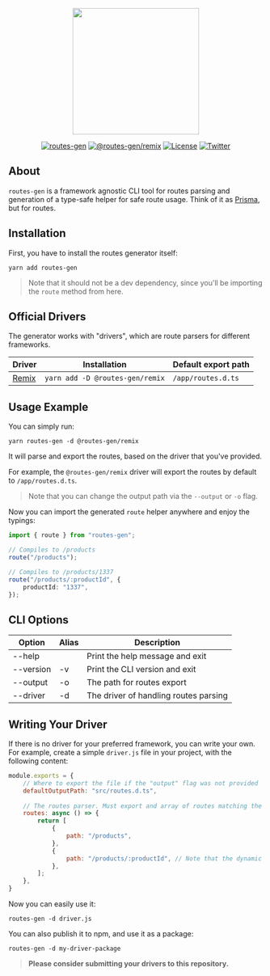 <p align="center">
    <a href="https://github.com/sandulat/routes-gen" target="_blank">
        <img src="https://raw.githubusercontent.com/sandulat/routes-gen/main/assets/routes-gen.png" width="250px" />
    </a>
</p>
<p align="center">
<a href="https://www.npmjs.com/package/routes-gen"><img src="https://img.shields.io/npm/v/routes-gen?color=%23AD1CB0&label=routes-gen" alt="routes-gen"></a>
<a href="https://www.npmjs.com/package/@routes-gen/remix"><img src="https://img.shields.io/npm/v/@routes-gen/remix?color=%23AD1CB0&label=@routes-gen/remix" alt="@routes-gen/remix"></a>
<a href="https://github.com/sandulat/routes-gen/blob/main/LICENSE.md"><img src="https://img.shields.io/github/license/sandulat/routes-gen?color=%23AD1CB0" alt="License"></a>
<a href="https://twitter.com/sandulat"><img src="https://img.shields.io/twitter/follow/sandulat?label=Twitter" alt="Twitter"></a>
</p>

## About

`routes-gen` is a framework agnostic CLI tool for routes parsing and generation of a type-safe helper for safe route usage. Think of it as [Prisma](https://github.com/prisma/prisma), but for routes.

## Installation

First, you have to install the routes generator itself:
```
yarn add routes-gen
```

> Note that it should not be a dev dependency, since you'll be importing the `route` method from here.

## Official Drivers

The generator works with "drivers", which are route parsers for different frameworks.

| Driver                                      | Installation                    | Default export path        |
|---------------------------------------------|---------------------------------|----------------------------|
| [Remix](https://github.com/remix-run/remix) | `yarn add -D @routes-gen/remix` | `/app/routes.d.ts` |

## Usage Example

You can simply run:
```
yarn routes-gen -d @routes-gen/remix
```

It will parse and export the routes, based on the driver that you've provided.

For example, the `@routes-gen/remix` driver will export the routes by default to `/app/routes.d.ts`.

> Note that you can change the output path via the `--output` or `-o` flag.

Now you can import the generated `route` helper anywhere and enjoy the typings:
```ts
import { route } from "routes-gen";

// Compiles to /products
route("/products");

// Compiles to /products/1337
route("/products/:productId", {
    productId: "1337",
});
```

## CLI Options

| Option    | Alias | Description                           |
|-----------|-------|---------------------------------------|
| --help    |       | Print the help message and exit       |
| --version | -v    | Print the CLI version and exit        |
| --output  | -o    | The path for routes export            |
| --driver  | -d    | The driver of handling routes parsing |

## Writing Your Driver

If there is no driver for your preferred framework, you can write your own. For example, create a simple `driver.js` file in your project, with the following content:

```js
module.exports = {
    // Where to export the file if the "output" flag was not provided
    defaultOutputPath: "src/routes.d.ts",
    
    // The routes parser. Must export and array of routes matching the interface: { path: string }
    routes: async () => {
        return [
            {
                path: "/products",
            },
            {
                path: "/products/:productId", // Note that the dynamic segments must match the pattern :myVar
            },
        ];
    },
}
```

Now you can easily use it:

```
routes-gen -d driver.js
```

You can also publish it to npm, and use it as a package:

```
routes-gen -d my-driver-package
```

> **Please consider submitting your drivers to this repository.**